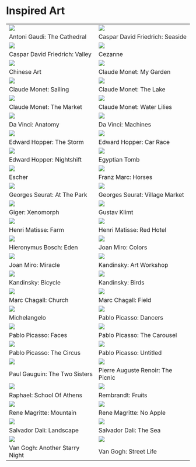 # Inspired Art

| | |
| --- | --- |
| [![](framed/antoni-gaudi_the-cathedral.jpg)](antoni-gaudi_the-cathedral.jpg) | [![](framed/caspar-david-friedrich_seaside.jpg)](caspar-david-friedrich_seaside.jpg) |
| Antoni Gaudi: The Cathedral | Caspar David Friedrich: Seaside |
| [![](framed/caspar-david-friedrich_valley.jpg)](caspar-david-friedrich_valley.jpg) | [![](framed/cezanne.jpg)](cezanne.jpg) |
| Caspar David Friedrich: Valley | Cezanne |
| [![](framed/chinese-art.jpg)](chinese-art.jpg) | [![](framed/claude-monet_my-garden.jpg)](claude-monet_my-garden.jpg) |
| Chinese Art | Claude Monet: My Garden |
| [![](framed/claude-monet_sailing.jpg)](claude-monet_sailing.jpg) | [![](framed/claude-monet_the-lake.jpg)](claude-monet_the-lake.jpg) |
| Claude Monet: Sailing | Claude Monet: The Lake |
| [![](framed/claude-monet_the-market.jpg)](claude-monet_the-market.jpg) | [![](framed/claude-monet_water-lilies.jpg)](claude-monet_water-lilies.jpg) |
| Claude Monet: The Market | Claude Monet: Water Lilies |
| [![](framed/da-vinci_anatomy.jpg)](da-vinci_anatomy.jpg) | [![](framed/da-vinci_machines.jpg)](da-vinci_machines.jpg) |
| Da Vinci: Anatomy | Da Vinci: Machines |
| [![](framed/edward-hopper_-the-storm.jpg)](edward-hopper_-the-storm.jpg) | [![](framed/edward-hopper_car-race.jpg)](edward-hopper_car-race.jpg) |
| Edward Hopper: The Storm | Edward Hopper: Car Race |
| [![](framed/edward-hopper_nightshift.jpg)](edward-hopper_nightshift.jpg) | [![](framed/egyptian-tomb.jpg)](egyptian-tomb.jpg) |
| Edward Hopper: Nightshift | Egyptian Tomb |
| [![](framed/escher.jpg)](escher.jpg) | [![](framed/franz-marc_horses.jpg)](franz-marc_horses.jpg) |
| Escher | Franz Marc: Horses |
| [![](framed/georges-seurat_at-the-park.jpg)](georges-seurat_at-the-park.jpg) | [![](framed/georges-seurat_village-market.jpg)](georges-seurat_village-market.jpg) |
| Georges Seurat: At The Park | Georges Seurat: Village Market |
| [![](framed/giger_xenomorph.jpg)](giger_xenomorph.jpg) | [![](framed/gustav-klimt.jpg)](gustav-klimt.jpg) |
| Giger: Xenomorph | Gustav Klimt |
| [![](framed/henri-matisse_farm.jpg)](henri-matisse_farm.jpg) | [![](framed/henri-matisse_red-hotel.jpg)](henri-matisse_red-hotel.jpg) |
| Henri Matisse: Farm | Henri Matisse: Red Hotel |
| [![](framed/hieronymus-bosch_eden.jpg)](hieronymus-bosch_eden.jpg) | [![](framed/joan-miro_colors.jpg)](joan-miro_colors.jpg) |
| Hieronymus Bosch: Eden | Joan Miro: Colors |
| [![](framed/joan-miro_miracle.jpg)](joan-miro_miracle.jpg) | [![](framed/kandinsky_art-workshop.jpg)](kandinsky_art-workshop.jpg) |
| Joan Miro: Miracle | Kandinsky: Art Workshop |
| [![](framed/kandinsky_bicycle.jpg)](kandinsky_bicycle.jpg) | [![](framed/kandinsky_birds.jpg)](kandinsky_birds.jpg) |
| Kandinsky: Bicycle | Kandinsky: Birds |
| [![](framed/marc-chagall_church.jpg)](marc-chagall_church.jpg) | [![](framed/marc-chagall_field.jpg)](marc-chagall_field.jpg) |
| Marc Chagall: Church | Marc Chagall: Field |
| [![](framed/michelangelo.jpg)](michelangelo.jpg) | [![](framed/pablo-picasso_dancers.jpg)](pablo-picasso_dancers.jpg) |
| Michelangelo | Pablo Picasso: Dancers |
| [![](framed/pablo-picasso_faces.jpg)](pablo-picasso_faces.jpg) | [![](framed/pablo-picasso_the-carousel.jpg)](pablo-picasso_the-carousel.jpg) |
| Pablo Picasso: Faces | Pablo Picasso: The Carousel |
| [![](framed/pablo-picasso_the-circus.jpg)](pablo-picasso_the-circus.jpg) | [![](framed/pablo-picasso_untitled.jpg)](pablo-picasso_untitled.jpg) |
| Pablo Picasso: The Circus | Pablo Picasso: Untitled |
| [![](framed/paul-gauguin_the-two-sisters.jpg)](paul-gauguin_the-two-sisters.jpg) | [![](framed/pierre-auguste-renoir_the-picnic.jpg)](pierre-auguste-renoir_the-picnic.jpg) |
| Paul Gauguin: The Two Sisters | Pierre Auguste Renoir: The Picnic |
| [![](framed/raphael_school-of-athens.jpg)](raphael_school-of-athens.jpg) | [![](framed/rembrandt_fruits.jpg)](rembrandt_fruits.jpg) |
| Raphael: School Of Athens | Rembrandt: Fruits |
| [![](framed/rene-magritte_mountain.jpg)](rene-magritte_mountain.jpg) | [![](framed/rene-magritte_no-apple.jpg)](rene-magritte_no-apple.jpg) |
| Rene Magritte: Mountain | Rene Magritte: No Apple |
| [![](framed/salvador-dali_landscape.jpg)](salvador-dali_landscape.jpg) | [![](framed/salvador-dali_the-sea.jpg)](salvador-dali_the-sea.jpg) |
| Salvador Dali: Landscape | Salvador Dali: The Sea |
| [![](framed/van-gogh_another-starry-night.jpg)](van-gogh_another-starry-night.jpg) | [![](framed/van-gogh_street-life.jpg)](van-gogh_street-life.jpg) |
| Van Gogh: Another Starry Night | Van Gogh: Street Life |
